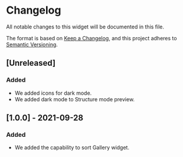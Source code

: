 # Changelog
All notable changes to this widget will be documented in this file.

The format is based on [Keep a Changelog](https://keepachangelog.com/en/1.0.0/), and this project adheres to [Semantic Versioning](https://semver.org/spec/v2.0.0.html).

## [Unreleased]

### Added
- We added icons for dark mode.
- We added dark mode to Structure mode preview.

## [1.0.0] - 2021-09-28

### Added
- We added the capability to sort Gallery widget.
